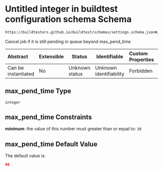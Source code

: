 # Untitled integer in buildtest configuration schema Schema

```txt
https://buildtesters.github.io/buildtest/schemas/settings.schema.json#/properties/executors/properties/defaults/properties/max_pend_time
```

Cancel job if it is still pending in queue beyond max_pend_time


| Abstract            | Extensible | Status         | Identifiable            | Custom Properties | Additional Properties | Access Restrictions | Defined In                                                                   |
| :------------------ | ---------- | -------------- | ----------------------- | :---------------- | --------------------- | ------------------- | ---------------------------------------------------------------------------- |
| Can be instantiated | No         | Unknown status | Unknown identifiability | Forbidden         | Allowed               | none                | [settings.schema.json\*](../out/settings.schema.json "open original schema") |

## max_pend_time Type

`integer`

## max_pend_time Constraints

**minimum**: the value of this number must greater than or equal to: `10`

## max_pend_time Default Value

The default value is:

```json
90
```
